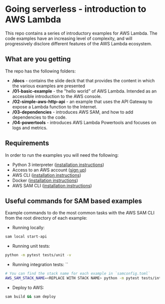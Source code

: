 # Going serverless - introduction to AWS Lambda

This repo contains a series of introductory examples for AWS Lambda. The code examples
have an increasing level of complexity, and will progressively disclore different features
of the AWS Lambda ecosystem.

## What are you getting

The repo has the following folders:

- **/docs** - contains the slide deck that that provides the content in which the various examples are presented
- **/01-basic-example** - the "hello world" of AWS Lambda. Intended as an accessible introduction to the AWS console.
- **/02-simple-aws-http-api** - an example that uses the API Gateway to expose a Lambda function to the Internet.
- **/03-dependencies** - introduces AWS SAM, and how to add dependencies to the code.
- **/04-powertools** - introduces AWS Lambda Powertools and focuses on logs and metrics.

## Requirements

In order to run the examples you will need the following:

- Python 3 interpreter ([installation instructions](https://www.python.org/about/gettingstarted/))
- Access to an AWS account ([sign up](https://aws.amazon.com/resources/create-account/))
- AWS CLI ([installation instructions](https://docs.aws.amazon.com/cli/latest/userguide/getting-started-install.html))
- Docker ([installation instructions](https://docs.docker.com/desktop/))
- AWS SAM CLI ([installation instructions](https://docs.aws.amazon.com/serverless-application-model/latest/developerguide/install-sam-cli.html))

## Useful commands for SAM based examples

Example commands to do the most common tasks with the AWS SAM CLI from the root directory of each example:

- Running locally:

```bash
sam local start-api
```

- Running unit tests:

```bash
python -m pytest tests/unit -v
```

- Running integration tests: ``

```bash
# You can find the stack name for each example in `samconfig.toml`
AWS_SAM_STACK_NAME=<REPLACE WITH STACK NAME> python -m pytest tests/integration -v
```

- Deploy to AWS:

```bash
sam build && sam deploy
```
